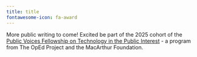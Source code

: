 ```yaml
---
title: title
fontawesome-icon: fa-award
---
```


More public writing to come! Excited be part of the 2025 cohort of the [Public Voices Fellowship on Technology in the Public Interest](https://www.macfound.org/press/grantee-news/new-voices-shaping-narrative-of-technology-for-the-public-interest) - a program from The OpEd Project and the MacArthur Foundation.